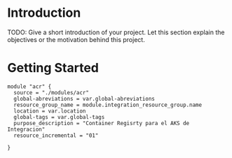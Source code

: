 # Introduction 
TODO: Give a short introduction of your project. Let this section explain the objectives or the motivation behind this project. 

# Getting Started
```
module "acr" {
  source = "./modules/acr"
  global-abreviations = var.global-abreviations  
  resource_group_name = module.integration_resource_group.name
  location = var.location
  global-tags = var.global-tags
  purpose_description = "Container Regisrty para el AKS de Integracion"
  resource_incremental = "01"
  
}
```